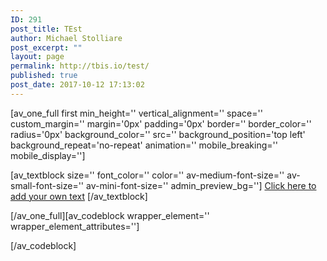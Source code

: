 ```yaml
---
ID: 291
post_title: TEst
author: Michael Stolliare
post_excerpt: ""
layout: page
permalink: http://tbis.io/test/
published: true
post_date: 2017-10-12 17:13:02
---
```

[av_one_full first min_height='' vertical_alignment='' space='' custom_margin='' margin='0px' padding='0px' border='' border_color='' radius='0px' background_color='' src='' background_position='top left' background_repeat='no-repeat' animation='' mobile_breaking='' mobile_display='']

[av_textblock size='' font_color='' color='' av-medium-font-size='' av-small-font-size='' av-mini-font-size='' admin_preview_bg='']
<a class="lightbox" href="#contact_form_pop">Click here to add your own text</a>
[/av_textblock]

[/av_one_full][av_codeblock wrapper_element='' wrapper_element_attributes='']
<div class="fancybox-hidden" style="display: none;">
<div id="contact_form_pop" class="hentry" style="width: 460px; max-width: 100%;">[step s="1"]
Token Sale Program Agreement
<div style="height: 200px; overflow-y: scroll;">PARTIES1. Dovu Global Limited incorporated and registered in Gibraltar with company number 116154 and registered office at 6.20 World Trade Center, 6, Bayside Road, Gibraltar GX11 1AA (the Company, we, us, our); and

2. The person accepting this agreement by ticking the "I accept these terms and conditions“ box, located at the second step within the Public Crowdsale widget (the Participant, you, your).

</div>
[acceptance accept id:accept] <label for="accept">I ACCEPT THESE TERMS AND CONDITIONS</label>

[nextbutton]
[/step]

<!-- *********STEP2*********** -->

[step s="2"]
<label for="ethereum_wallet">WHAT ETHEREUM WALLET ARE YOU USING?</label>

[select* ethereum_wallet id:ethereum_wallet include_blank "Mist" "Parity" "MyEtherWallet" "MetaMask" "I hold my Ethereum private keys" "Coinbase" "Globitex" "Kraken" "Poloniex" "Bittrex" "imToken" "Jaxx" "Coinomi" "Exchange (any other cryptocurrency exchange)" "Wallet (other)" "I don't know what wallet I am using"]

Tokens are compatible with some Ethereum wallets only. You cannot use an address from a cryptocurrency exchange.

[backbutton][nextbutton]
[/step]

<!-- *********STEP 3*********** -->

[step s="3"]
<label for="ethereum_wallet">YOUR EMAIL ADDRESS</label>

[email* email id:email placeholder "your.name@example.com"]

You will be notified when your tokens are available. We won't disclose your email to third parties.

[backbutton][submit id:send_button "Send"]
[/step]

</div>
</div>
[/av_codeblock]